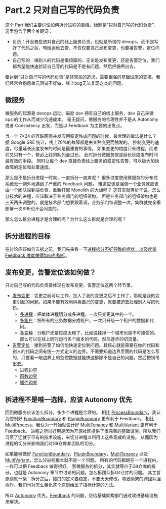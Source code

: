 # Part.2 只对自己写的代码负责

这个 Part 我们主要讨论如何拆分进程的事情。标题是“只对自己写的代码负责”，这里包含了两个关键词：

* 负责：开发者应该对自己的线上服务负责，也就是所谓的 devops。而不是写好了代码之后，甩给运维去管。不仅仅要自己发布变更，也要接告警，定位问题。
* 自己写的：搞别人的代码是很烦躁的，无论是发布变更，还是告警定位，我们都希望能快速验证自己写的代码是不是有问题，然后把锅甩出去。

要达到“只对自己写的代码负责”是非常高的追求，需要很强的基础设施的支撑。我们经常会抱怨单元测试不好做，线上bug无法复现之类的问题。

## 微服务

微服务的起源是 devops 运动。鼓励 dev 拥有自己的线上服务，dev 自己来做 ops 的工作从而减少沟通成本。
毫无疑问，微服务的合理性并不是从 Autonomy 或者 Consistency 出发，而是以 Feedback 为主要的出发点。

当一个 7*24 的互联网高并发应用稳定性成问题的时候，最合理的做法是什么？据 Google SRE 统计，线上70%的故障都是由某种变更而触发的。
控制变更的速度，尽量延长灰度发布的时间是最重要的事情。
如果变更的粒度只有进程，而进程又只有一个，势必上线的队列会过长。
此时拆分微服务就是延长灰度发布时间最有效的手段。
同时让每个 dev 直接负责线上服务的稳定性告警，可以极大加快故障的定位和处置速度。

那么是不是拆分进程一时爽，一直拆分一直爽呢？
很多过度使用微服务的分布式系统无一例外地遇到了严重的 Feedback 问题。
难道应该是强调一个业务就应该由一个团队端到端负责，重新打起 Monolith 的大旗吗？
这其实就等价于说，怎么分技术的进程，应该取决于业务部门的组织架构。
但是业务部门的组织架构也是三天两头调整的。就是技术部门想要跟着调，业务部门每调整一次，集群就完全重部署一次SRE也不会同意的。

那么怎么拆分进程才是合理的呢？为什么这么拆就是合理的呢？

## 拆分进程的目标

在讨论应该如何去拆之前，我们先来看一下[进程拆分不好导致的症状，以及度量 Feedback 维度做得如何的指标](./FeedbackMetrics.md)。

## 发布变更，告警定位该如何做？

只对自己写的代码负责要体现在发布变更，告警定位这两个环节里。

* [发布变更](./ControlChange.md)：变更之前可以工作，加入了我的变更之后不工作了，那就是我的变更引起的问题。如果不能有效地隔离自己的变更，就要被迫去处理别人写的代码。
    * [多进程](./MultiProcess/README.md)：把单体进程切分成多进程。一次只变更其中的一个。
    * [多租户](./MultiTenancy/README.md)：把所有的业务数据分成租户。一次只升级一个租户的数据和代码。
    * [多变种](./MultiVariant/README.md)：分租户还是粒度太粗了，比如说挂掉一个城市也是不可接受的。那么可以在线上同时运行多个版本的代码，然后逐步的切流量。
* [告警定位](./ControlBoundary.md)：接到告警了如何能快速定位到问题。其核心就是需要在你的代码和别人的代码之间有统一方式定义的边界。不需要知道边界里面的代码是怎么写的，只要看一眼边界上的监控数据就能快速排除不是自己的问题。然后把锅甩出去。
    * [进程边界](./ProcessBoundary/README.md)
    * [函数边界](./FunctionBoundary/README.md)
    * [插件边界](./PluginBoundary/README.md)

## 拆进程不是唯一选择，应该 Autonomy 优先

回到微服务应该怎么拆分，多少个进程是合理的。
相比 [ProcessBoundary](./ProcessBoundary/README.md)，我认为控制好 [FunctionBoundary](./FunctionBoundary/README.md) 和 [PluginBoundary](./PluginBoundary/README.md) 更有利于 Feedback。
相比 [MultiProcess](./MultiProcess/README.md)，我认为一开始就设计好 [MultiTenancy](./MultiTenancy/README.md) 和 [MultiVariant](./MultiVariant/README.md) 更有利于 Feedback。
进程之所以好用是因为开源社区提供了很完善的基础设施。所以我们习惯了迁就于已有的技术设施，来切分进程以利用上这些现成的设施。
从而因为进程的切分来影响我们对Git仓库和团队的切分。

如果能够做好 [FunctionBoundary](./FunctionBoundary/README.md)，[PluginBoundary](./PluginBoundary/README.md)，[MultiTenancy](./MultiTenancy/README.md) 以及 [MultiVariant](./MultiVariant/README.md)，怎么分进程根本就不是一个问题。
所有的代码都跑在一个进程内，一样可以把 Feedback 做得很好。
那微服务的拆分，其实就等价于Git仓库的拆分，也就是 Autonomy 章节中讨论的问题，怎么拆团队拆Git仓库的问题。
其主旨原则就一条：拆分之后，接口的定义要稳定，不要天天修改，导致频繁的跨团队强协作。我们也对怎么量化这个原则给出了指标计算的方法。

所以 [Autonomy](../Part1/AutonomyMetrics.md) 优先，[Feedback](./FeedbackMetrics.md) 的问题，交给基础架构部门通过改进基础设施来解决。